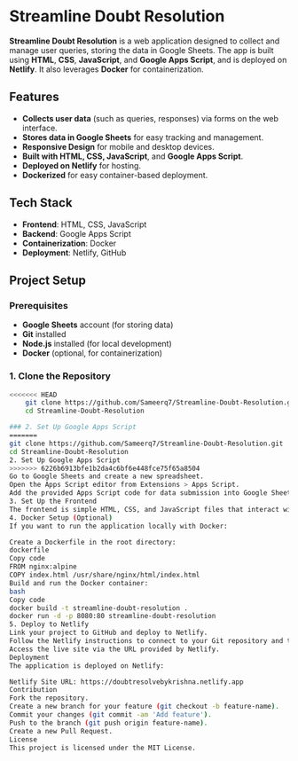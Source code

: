 # Streamline Doubt Resolution

**Streamline Doubt Resolution** is a web application designed to collect and manage user queries, storing the data in Google Sheets. The app is built using **HTML**, **CSS**, **JavaScript**, and **Google Apps Script**, and is deployed on **Netlify**. It also leverages **Docker** for containerization.

## Features

- **Collects user data** (such as queries, responses) via forms on the web interface.
- **Stores data in Google Sheets** for easy tracking and management.
- **Responsive Design** for mobile and desktop devices.
- **Built with HTML, CSS, JavaScript**, and **Google Apps Script**.
- **Deployed on Netlify** for hosting.
- **Dockerized** for easy container-based deployment.

## Tech Stack

- **Frontend**: HTML, CSS, JavaScript
- **Backend**: Google Apps Script
- **Containerization**: Docker
- **Deployment**: Netlify, GitHub

## Project Setup

### Prerequisites

- **Google Sheets** account (for storing data)
- **Git** installed
- **Node.js** installed (for local development)
- **Docker** (optional, for containerization)

### 1. Clone the Repository

```bash
<<<<<<< HEAD
    git clone https://github.com/Sameerq7/Streamline-Doubt-Resolution.git
    cd Streamline-Doubt-Resolution

### 2. Set Up Google Apps Script
=======
git clone https://github.com/Sameerq7/Streamline-Doubt-Resolution.git
cd Streamline-Doubt-Resolution
2. Set Up Google Apps Script
>>>>>>> 6226b6913bfe1b2da4c6bf6e448fce75f65a8504
Go to Google Sheets and create a new spreadsheet.
Open the Apps Script editor from Extensions > Apps Script.
Add the provided Apps Script code for data submission into Google Sheets.
3. Set Up the Frontend
The frontend is simple HTML, CSS, and JavaScript files that interact with Google Sheets through the Apps Script API.
4. Docker Setup (Optional)
If you want to run the application locally with Docker:

Create a Dockerfile in the root directory:
dockerfile
Copy code
FROM nginx:alpine
COPY index.html /usr/share/nginx/html/index.html
Build and run the Docker container:
bash
Copy code
docker build -t streamline-doubt-resolution .
docker run -d -p 8080:80 streamline-doubt-resolution
5. Deploy to Netlify
Link your project to GitHub and deploy to Netlify.
Follow the Netlify instructions to connect to your Git repository and trigger a deploy.
Access the live site via the URL provided by Netlify.
Deployment
The application is deployed on Netlify:

Netlify Site URL: https://doubtresolvebykrishna.netlify.app
Contribution
Fork the repository.
Create a new branch for your feature (git checkout -b feature-name).
Commit your changes (git commit -am 'Add feature').
Push to the branch (git push origin feature-name).
Create a new Pull Request.
License
This project is licensed under the MIT License.






